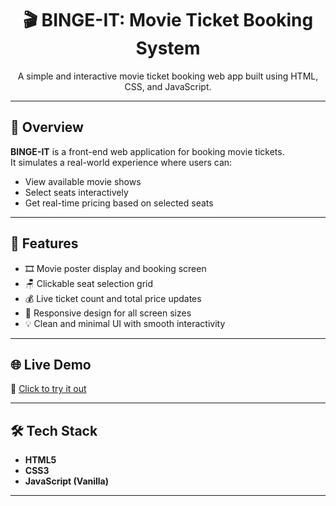 <div align="center">
  <h1>🎬 BINGE-IT: Movie Ticket Booking System</h1>
  <p>A simple and interactive movie ticket booking web app built using HTML, CSS, and JavaScript.</p>
</div>

---

## 📌 Overview

**BINGE-IT** is a front-end web application for booking movie tickets.  
It simulates a real-world experience where users can:
- View available movie shows
- Select seats interactively
- Get real-time pricing based on selected seats

---

## 🚀 Features

- 🎞️ Movie poster display and booking screen  
- 🪑 Clickable seat selection grid  
- 💰 Live ticket count and total price updates  
- 📱 Responsive design for all screen sizes  
- 💡 Clean and minimal UI with smooth interactivity

---

## 🌐 Live Demo

🔗 [Click to try it out](https://binge-q1rizcalo-newp.vercel.app)

---

## 🛠 Tech Stack

- **HTML5**
- **CSS3**
- **JavaScript (Vanilla)**

---


